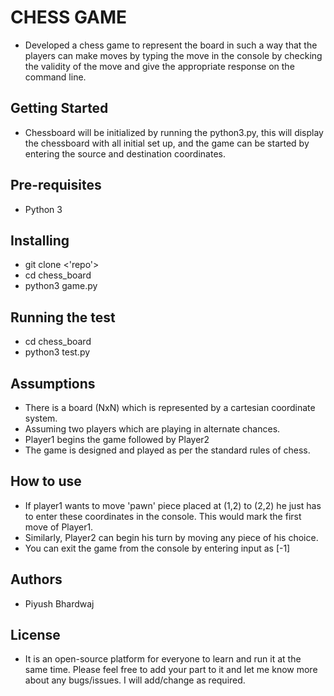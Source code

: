 # CHESS GAME

* Developed a chess game to represent the board in such a way that the players can make moves by typing the move in the console by checking the validity of the move and give the appropriate response on the command line. 

## Getting Started

* Chessboard will be initialized by running the python3.py, this will display the chessboard with all initial set up, and the game can be started by entering the source and destination coordinates.

## Pre-requisites  
* Python 3 

## Installing  

* git clone <'repo'> 
* cd chess_board
* python3 game.py
  
## Running the test  

* cd chess_board 
* python3 test.py
                     

## Assumptions 

* There is a board (NxN) which is represented by a cartesian coordinate system.
* Assuming two players which are playing in alternate chances.
* Player1 begins the game followed by Player2 
* The game is designed and played as per the standard rules of chess.

## How to use

* If player1 wants to move 'pawn' piece placed at (1,2) to (2,2) he just has to enter these coordinates in the console. This would mark   the first move of Player1. 
* Similarly, Player2 can begin his turn by moving any piece of his choice.
* You can exit the game from the console by entering input as [-1] 

## Authors

* Piyush Bhardwaj 

## License  

* It is an open-source platform for everyone to learn and run it at the same time. Please feel free to add your part to it and let me     know more about any bugs/issues. I will add/change as required.
